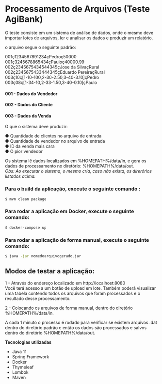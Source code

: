 # Processamento de Arquivos (Teste AgiBank)
O teste consiste em um sistema de análise de dados, onde o mesmo deve importar lotes de arquivos, ler e analisar os dados e produzir um relatório.

o arquivo segue o seguinte padrão:

001ç1234567891234çPedroç50000 <br/>
001ç3245678865434çPauloç40000.99 <br/>
002ç2345675434544345çJose da SilvaçRural <br/>
002ç2345675433444345çEduardo PereiraçRural <br/>
003ç10ç[1-10-100,2-30-2.50,3-40-3.10]çPedro <br/>
003ç08ç[1-34-10,2-33-1.50,3-40-0.10]çPaulo <br/>

#### 001  - Dados do Vendedor ####
#### 002  - Dados do Cliente ####
#### 003  - Dados da Venda ####

O que o sistema deve produzir:

● Quantidade de clientes no arquivo de entrada <br/>
● Quantidade de vendedor no arquivo de entrada <br/>
● ID da venda mais cara <br/>
● O pior vendedor <br/>

Os sistema lê dados localizados em %HOMEPATH%/data/in, e gera os dados de processamento no diretório: %HOMEPATH%/data/out. <br/>
*Obs: Ao executar o sistema, o mesmo cria, caso não exista, os direrórios listados acima.*

### Para o build da aplicação, execute o seguinte comando :
```sh
$ mvn clean package
```
### Para rodar a aplicação em Docker, execute o seguinte comando:
```sh
$ docker-compose up
```
### Para rodar a aplicação de forma manual, execute o seguinte comando:
```sh
$ java -jar nomedoarquivogerado.jar
```
## Modos de testar a aplicação:
1 - Através do endereço localizado em http://localhost:8080 
<br/> Você terá acesso a um botão de upload em lote.
Também poderá visualizar uma tabela contendo todos os arquivos que foram processados e o resultado desse processamento.

2 - Colocando os arquivos de forma manual, dentro do diretório %HOMEPATH%/data/in.

A cada 1 minuto o processo é rodado para verificar se existem arquivos .dat dentro do diretório padrão e então os dados são processados e salvos
dentro do diretório %HOMEPATH%/data/out.


**Tecnologias utilizadas**
- Java 11
- Spring Framework
- Docker
- Thymeleaf
- Lombok
- Maven
